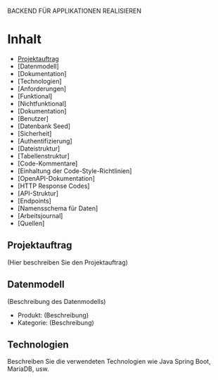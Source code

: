 BACKEND FÜR APPLIKATIONEN REALISIEREN

# Inhalt
- [Projektauftrag](#projektauftrag)
- [Datenmodell]
- [Dokumentation]
- [Technologien]
- [Anforderungen]
- [Funktional]
- [Nichtfunktional]
- [Dokumentation]
- [Benutzer]
- [Datenbank Seed]
- [Sicherheit]
- [Authentifizierung]
- [Dateistruktur]
- [Tabellenstruktur]
- [Code-Kommentare]
- [Einhaltung der Code-Style-Richtlinien]
- [OpenAPI-Dokumentation]
- [HTTP Response Codes]
- [API-Struktur]
- [Endpoints]
- [Namensschema für Daten]
- [Arbeitsjournal]
- [Quellen]

## Projektauftrag
(Hier beschreiben Sie den Projektauftrag)

## Datenmodell
(Beschreibung des Datenmodells)

- Produkt: (Beschreibung)
- Kategorie: (Beschreibung)

## Technologien
Beschreiben Sie die verwendeten Technologien wie Java Spring Boot, MariaDB, usw.
